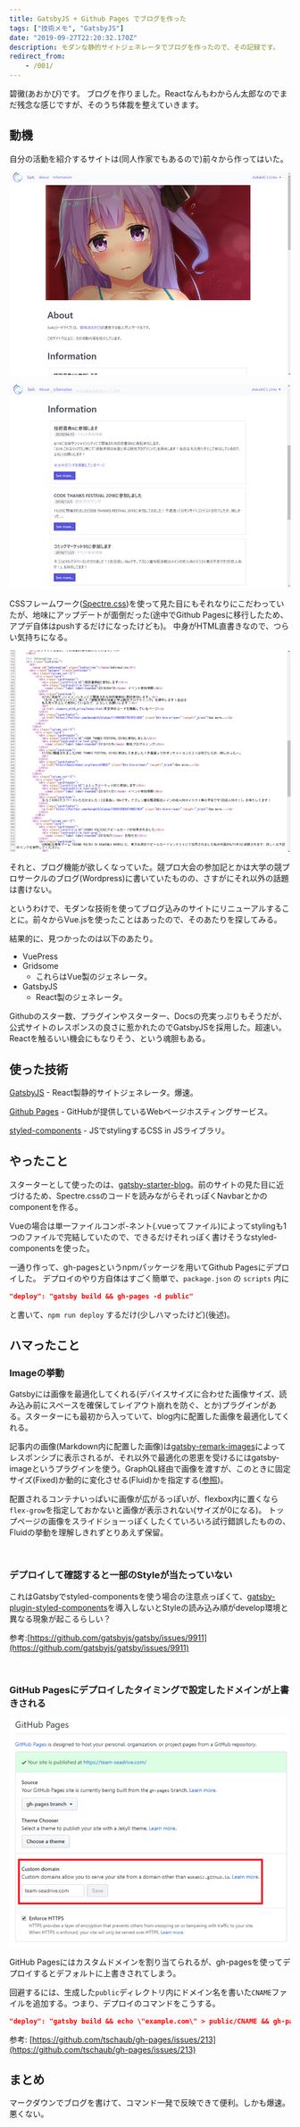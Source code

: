 ```yaml
---
title: GatsbyJS + Github Pages でブログを作った
tags: ["技術メモ", "GatsbyJS"]
date: "2019-09-27T22:20:32.170Z"
description: モダンな静的サイトジェネレータでブログを作ったので、その記録です。
redirect_from:
	- /001/
---
```


碧黴(あおかび)です。
ブログを作りました。Reactなんもわからん太郎なのでまだ残念な感じですが、そのうち体裁を整えていきます。

## 動機
自分の活動を紹介するサイトは(同人作家でもあるので)前々から作ってはいた。

![前のサイト1](1.jpg)

![前のサイト2](2.jpg)

CSSフレームワーク([Spectre.css](https://picturepan2.github.io/spectre/getting-started.html))を使って見た目にもそれなりにこだわっていたが、地味にアップデートが面倒だった(途中でGithub Pagesに移行したため、アプデ自体はpushするだけになったけども)。
中身がHTML直書きなので、つらい気持ちになる。

![HTML直書き](3.jpg)

それと、ブログ機能が欲しくなっていた。競プロ大会の参加記とかは大学の競プロサークルのブログ(Wordpress)に書いていたものの、さすがにそれ以外の話題は書けない。

というわけで、モダンな技術を使ってブログ込みのサイトにリニューアルすることに。前々からVue.jsを使ったことはあったので、そのあたりを探してみる。

結果的に、見つかったのは以下のあたり。

+ VuePress  
+ Gridsome
  * これらはVue製のジェネレータ。
+ GatsbyJS
  * React製のジェネレータ。
  
Githubのスター数、プラグインやスターター、Docsの充実っぷりもそうだが、公式サイトのレスポンスの良さに惹かれたのでGatsbyJSを採用した。超速い。
Reactを触るいい機会にもなりそう、という魂胆もある。

## 使った技術

[GatsbyJS](https://www.gatsbyjs.org/) - React製静的サイトジェネレータ。爆速。

[Github Pages](https://pages.github.com/) - GitHubが提供しているWebページホスティングサービス。

[styled-components](https://www.styled-components.com/) - JSでstylingするCSS in JSライブラリ。

## やったこと

スターターとして使ったのは、[gatsby-starter-blog](https://github.com/AokabiC/gatsby-starter-blog)。前のサイトの見た目に近づけるため、Spectre.cssのコードを読みながらそれっぽくNavbarとかのcomponentを作る。

Vueの場合は単一ファイルコンポ-ネント(.vueってファイル)によってstylingも1つのファイルで完結していたので、できるだけそれっぽく書けそうなstyled-componentsを使った。

一通り作って、gh-pagesというnpmパッケージを用いてGithub Pagesにデプロイした。
デプロイのやり方自体はすごく簡単で、`package.json` の `scripts` 内に

```json
"deploy": "gatsby build && gh-pages -d public"
```

と書いて、`npm run deploy` するだけ(少しハマったけど)(後述)。

## ハマったこと

### Imageの挙動
Gatsbyには画像を最適化してくれる(デバイスサイズに合わせた画像サイズ、読み込み前にスペースを確保してレイアウト崩れを防ぐ、とか)プラグインがある。スターターにも最初から入っていて、blog内に配置した画像を最適化してくれる。

記事内の画像(Markdown内に配置した画像)は[gatsby-remark-images](https://www.gatsbyjs.org/packages/gatsby-remark-images/?=remark%20ima)によってレスポンシブに表示されるが、それ以外で最適化の恩恵を受けるにはgatsby-imageというプラグインを使う。GraphQL経由で画像を渡すが、このときに固定サイズ(Fixed)か動的に変化させる(Fluid)かを指定する([参照](https://www.gatsbyjs.org/docs/gatsby-image/#types-of-images-with-gatsby-image))。

配置されるコンテナいっぱいに画像が広がるっぽいが、flexbox内に置くなら`flex-grow`を指定しておかないと画像が表示されない(サイズが0になる)。
トップページの画像をスライドショーっぽくしたくていろいろ試行錯誤したものの、Fluidの挙動を理解しきれずとりあえず保留。

<br/>

### デプロイして確認すると一部のStyleが当たっていない
これはGatsbyでstyled-componentsを使う場合の注意点っぽくて、[gatsby-plugin-styled-components](https://www.gatsbyjs.org/packages/gatsby-plugin-styled-components/)を導入しないとStyleの読み込み順がdevelop環境と異なる現象が起こるらしい？

参考:[https://github.com/gatsbyjs/gatsby/issues/9911](https://github.com/gatsbyjs/gatsby/issues/9911)

<br/>

### GitHub Pagesにデプロイしたタイミングで設定したドメインが上書きされる

![GitHub Pagesの設定](4.jpg)

GitHub Pagesにはカスタムドメインを割り当てられるが、gh-pagesを使ってデプロイするとデフォルトに上書きされてしまう。

回避するには、生成した`public`ディレクトリ内にドメイン名を書いた`CNAME`ファイルを追加する。つまり、デプロイのコマンドをこうする。

```json
"deploy": "gatsby build && echo \"example.com\" > public/CNAME && gh-pages -d public"
```

参考: [https://github.com/tschaub/gh-pages/issues/213](https://github.com/tschaub/gh-pages/issues/213)

## まとめ
マークダウンでブログを書けて、コマンド一発で反映できて便利。しかも爆速。悪くない。